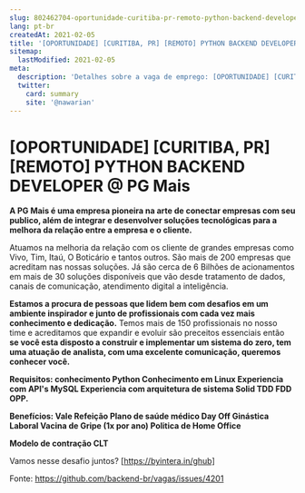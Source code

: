 ```yaml
---
slug: 802462704-oportunidade-curitiba-pr-remoto-python-backend-developer-at-pg-mais
lang: pt-br
createdAt: 2021-02-05
title: '[OPORTUNIDADE] [CURITIBA, PR] [REMOTO] PYTHON BACKEND DEVELOPER @ PG Mais  - Vaga de Emprego'
sitemap:
  lastModified: 2021-02-05
meta:
  description: 'Detalhes sobre a vaga de emprego: [OPORTUNIDADE] [CURITIBA, PR] [REMOTO] PYTHON BACKEND DEVELOPER @ PG Mais '
  twitter:
    card: summary
    site: '@nawarian'
---
```


# [OPORTUNIDADE] [CURITIBA, PR] [REMOTO] PYTHON BACKEND DEVELOPER @ PG Mais 

**A PG Mais é uma empresa pioneira na arte de conectar empresas com seu publico, além de integrar e desenvolver soluções tecnológicas para a melhora da relação entre a empresa e o cliente.**

Atuamos na melhoria da relação com os cliente de grandes empresas como Vivo, Tim, Itaú, O Boticário e tantos outros. São mais de 200 empresas que acreditam nas nossas soluções. Já são cerca de 6 Bilhões de acionamentos em mais de 30 soluções disponíveis que vão desde tratamento de dados, canais de comunicação, atendimento digital a inteligência.

**Estamos a procura de pessoas que lidem bem com desafios em um ambiente inspirador e junto de profissionais com cada vez mais conhecimento e dedicação.**
Temos mais de 150 profissionais no nosso time e acreditamos que expandir e evoluir são preceitos essenciais então **se você esta disposto a construir e implementar um sistema do zero, tem uma atuação de analista, com uma excelente comunicação, queremos conhecer você.**

**Requisitos: conhecimento Python
Conhecimento em Linux
Experiencia com API's
MySQL
Experiencia com arquitetura de sistema
Solid
TDD
FDD
OPP.**

**Benefícios:
Vale Refeição
Plano de saúde médico
Day Off
Ginástica Laboral
Vacina de Gripe (1x por ano)
Politica de Home Office**

**Modelo de contração CLT**

Vamos nesse desafio juntos? [https://byintera.in/ghub]

Fonte: https://github.com/backend-br/vagas/issues/4201